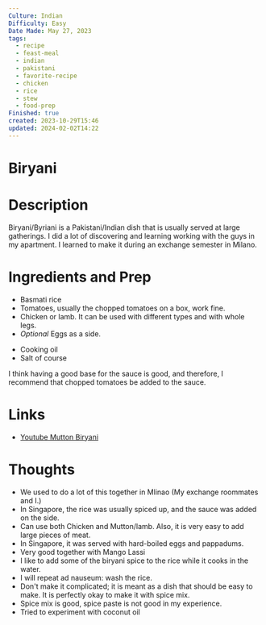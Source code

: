 ```yaml
---
Culture: Indian
Difficulty: Easy
Date Made: May 27, 2023
tags:
  - recipe
  - feast-meal
  - indian
  - pakistani
  - favorite-recipe
  - chicken
  - rice
  - stew
  - food-prep
Finished: true
created: 2023-10-29T15:46
updated: 2024-02-02T14:22
---
```

# Biryani

# Description
Biryani/Byriani is a Pakistani/Indian dish that is usually served at large gatherings. I did a lot of discovering and learning working with the guys in my apartment. 
I learned to make it during an exchange semester in Milano.
# Ingredients and Prep

* Basmati rice
* Tomatoes, usually the chopped tomatoes on a box, work fine. 
* Chicken or lamb. It can be used with different types and with whole legs. 
* *Optional* Eggs as a side. 
- Cooking oil
- Salt of course

I think having a good base for the sauce is good, and therefore, I recommend that chopped tomatoes be added to the sauce. 

# Links
- [Youtube Mutton Biryani](https://www.youtube.com/watch?v=DNwkk-NI8G8&t=356s&ab_channel=AndyCooks)

# Thoughts
- We used to do a lot of this together in Mlinao (My exchange roommates and I.)
- In Singapore, the rice was usually spiced up, and the sauce was added on the side. 
- Can use both Chicken and Mutton/lamb. Also, it is very easy to add large pieces of meat. 
- In Singapore, it was served with hard-boiled eggs and pappadums.  
- Very good together with Mango Lassi
- I like to add some of the biryani spice to the rice while it cooks in the water. 
- I will repeat ad nauseum: wash the rice. 
- Don't make it complicated; it is meant as a dish that should be easy to make. It is perfectly okay to make it with spice mix. 
- Spice mix is good, spice paste is not good in my experience. 
- Tried to experiment with coconut oil 

